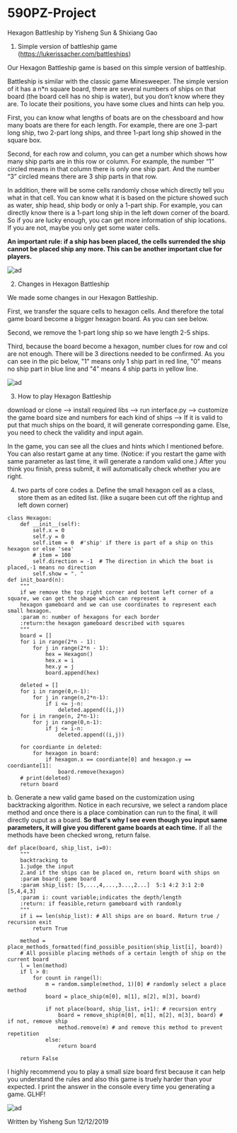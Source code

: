 # 590PZ-Project
Hexagon Battleship by Yisheng Sun & Shixiang Gao

1.	Simple version of battleship game (https://lukerissacher.com/battleships)

Our Hexagon Battleship game is based on this simple version of battleship.

Battleship is similar with the classic game Minesweeper. The simple version of it has a n*n square board, there are several numbers of ships on that board (the board cell has no ship is water), but you don’t know where they are. To locate their positions, you have some clues and hints can help you. 

First, you can know what lengths of boats are on the chessboard and how many boats are there for each length. For example, there are one 3-part long ship, two 2-part long ships, and three 1-part long ship showed in the square box.

Second, for each row and column, you can get a number which shows how many ship parts are in this row or column. For example, the number “1” circled means in that column there is only one ship part. And the number “3” circled means there are 3 ship parts in that row. 

In addition, there will be some cells randomly chose which directly tell you what in that cell. You can know what it is based on the picture showed such as water, ship head, ship body or only a 1-part ship. For example, you can directly know there is a 1-part long ship in the left down corner of the board. So if you are lucky enough, you can get more information of ship locations. If you are not, maybe you only get some water cells.

**An important rule: if a ship has been placed, the cells surrended the ship cannot be placed ship any more. This can be another important clue for players.**
 
![ad](https://github.com/YishengSun/590PZ-Project/blob/master/example1.png)

2. Changes in Hexagon Battleship 

We made some changes in our Hexagon Battleship. 

First, we transfer the square cells to hexagon cells. And therefore the total game board become a bigger hexagon board. As you can see below. 

Second, we remove the 1-part long ship so we have length 2-5 ships. 

Third, because the board become a hexagon, number clues for row and col are not enough. There will be 3 directions needed to be confirmed. As you can see in the pic below, "1" means only 1 ship part in red line, "0" means no ship part in blue line and "4" means 4 ship parts in yellow line. 

![ad](https://github.com/YishengSun/590PZ-Project/blob/master/example2.png)

3. How to play Hexagon Battleship 

download or clone --> install required libs --> run interface.py --> customize the game board size and numbers for each kind of ships --> If it is valid to put that much ships on the board, it will generate corresponding game. Else, you need to check the validity and input again. 

In the game, you can see all the clues and hints which I mentioned before. You can also restart game at any time. (Notice: if you restart the game with same parameter as last time, it will generate a random valid one.) After you think you finish, press submit, it will automatically check whether you are right. 

4. two parts of core codes
a. Define the small hexagon cell as a class, store them as an edited list. (like a suqare been cut off the rightup and left down corner)
```
class Hexagon:
    def __init__(self):
        self.x = 0
        self.y = 0
        self.item = 0  #'ship' if there is part of a ship on this hexagon or else 'sea'
        # item = 100
        self.direction = -1  # The direction in which the boat is placed,-1 means no direction
        self.show = ". "
def init_board(n):
    """
    if we remove the top right corner and bottom left corner of a square, we can get the shape which can represent a
    hexagon gameboard and we can use coordinates to represent each small hexagon.
    :param n: number of hexagons for each border
    :return:the hexagon gameboard described with squares
    """
    board = []
    for i in range(2*n - 1):
        for j in range(2*n - 1):
            hex = Hexagon()
            hex.x = i
            hex.y = j
            board.append(hex)

    deleted = []
    for i in range(0,n-1):
        for j in range(n,2*n-1):
            if i <= j-n:
                deleted.append((i,j))
    for i in range(n, 2*n-1):
        for j in range(0,n-1):
            if j <= i-n:
                deleted.append((i,j))

    for coordiante in deleted:
        for hexagon in board:
            if hexagon.x == coordiante[0] and hexagon.y == coordiante[1]:
                board.remove(hexagon)
    # print(deleted)
    return board
```
b. Generate a new valid game based on the customization using backtracking algorithm. Notice in each recursive, we select a random place method and once there is a place combination can run to the final, it will directly ouput as a board. **So that's why I see even though you input same parameters, it will give you different game boards at each time.** If all the methods have been checked wrong, return false. 
```
def place(board, ship_list, i=0):
    """
    backtracking to
    1.judge the input
    2.and if the ships can be placed on, return board with ships on
    :param board: game board
    :param ship_list: [5,...,4,...,3...,2...]  5:1 4:2 3:1 2:0  [5,4,4,3]
    :param i: count variable;indicates the depth/length
    :return: if feasible,return gameboard with randomly
    """
    if i == len(ship_list): # All ships are on board. Return true / recursion exit
        return True

    method = place_methods_formatted(find_possible_position(ship_list[i], board))
    # All possible placing methods of a certain length of ship on the current board
    l = len(method)
    if l > 0:
        for count in range(l):
            m = random.sample(method, 1)[0] # randomly select a place method 
            board = place_ship(m[0], m[1], m[2], m[3], board)

            if not place(board, ship_list, i+1): # recursion entry
                board = remove_ship(m[0], m[1], m[2], m[3], board) # if not, remove ship
                method.remove(m) # and remove this method to prevent repetition
            else:
                return board

    return False

```
I highly recommend you to play a small size board first because it can help you understand the rules and also this game is truely harder than your expected. I print the answer in the console every time you generating a game. GLHF!

![ad](https://github.com/YishengSun/590PZ-Project/blob/master/example3.png)

Written by Yisheng Sun 12/12/2019
